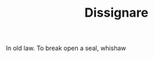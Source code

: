 ---
title: Dissignare
letter: D
permalink: "/definitions/bld-dissignare.html"
body: In old law. To break open a seal, whishaw
published_at: '2018-07-07'
source: Black's Law Dictionary 2nd Ed (1910)
layout: post
---